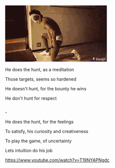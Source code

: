 ![Hentai Kamen Fabulouss](https://raw.githubusercontent.com/trieulieuf9/trieulieuf9/main/my_proud_product.gif)

He does the hunt, as a meditation

Those targets, seems so hardened

He doesn't hunt, for the bounty he wins

He don't hunt for respect


### . 


He does the hunt, for the feelings

To satisfy, his curiosity and creativeness

To play the game, of uncertainty

Lets intuition do his job


https://www.youtube.com/watch?v=T19NYAPNgdc
